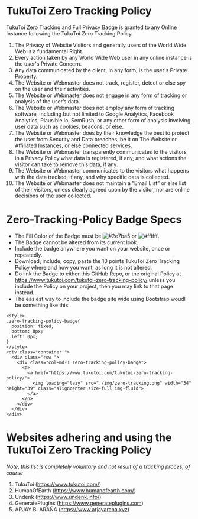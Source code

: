 # TukuToi Zero Tracking Policy
TukuToi Zero Tracking and Full Privacy Badge is granted to any Online Instance following the TukuToi Zero Tracking Policy.

1. The Privacy of Website Visitors and generally users of the World Wide Web is a fundamental Right.
2. Every action taken by any World Wide Web user in any online instance is the user's Private Concern.
3. Any data communicated by the client, in any form, is the user's Private Property.
4. The Website or Webmaster does not track, register, detect or else spy on the user and their activities.
5. The Website or Webmaster does not engage in any form of tracking or analysis of the user’s data.
6. The Website or Webmaster does not employ any form of tracking software, including but not limited to Google Analytics, Facebook Analytics, Plausible.io, SemRush, or any other form of analysis involving user data such as cookies, beacons, or else.
7. The Website or Webmaster does by their knowledge the best to protect the user from Security and Data breaches, be it on The Website or Affiliated Instances, or else connected services.
8. The Website or Webmaster transparently communicates to the visitors in a Privacy Policy what data is registered, if any, and what actions the visitor can take to remove this data, if any.
9. The Website or Webmaster communicates to the visitors what happens with the data tracked, if any, and why specific data is collected.
10. The Website or Webmaster does not maintain a “Email List” or else list of their visitors, unless clearly agreed upon by the visitor, nor are online decisions of the user collected.

# Zero-Tracking-Policy Badge Specs

- The Fill Color of the Badge must be ![#2e7ba5](https://via.placeholder.com/15/2e7ba5/2e7ba5.png) or ![#ffffff](https://via.placeholder.com/15/ffffff/ffffff.png).
- The Badge cannot be altered from its current look.
- Include the badge anywhere you want on your website, once or repeatedly.
- Download, include, copy, paste the 10 points TukuToi Zero Tracking Policy where and how you want, as long it is not altered.
- Do link the Badge to either this GitHub Repo, or the original Policy at https://www.tukutoi.com/tukutoi-zero-tracking-policy/ unless you include the Policy on your project, then you may link to that page instead.
- The easiest way to include the badge site wide using Bootstrap woudl be something like this:
```
<style>
.zero-tracking-policy-badge{
  position: fixed;
  bottom: 0px;
  left: 0px;
}
</style>
<div class="container ">
  <div class="row ">
    <div class="col-md-1 zero-tracking-policy-badge">
      <p>
        <a href="https://www.tukutoi.com/tukutoi-zero-tracking-policy/">
          <img loading="lazy" src="./img/zero-tracking.png" width="34" height="39" class="aligncenter size-full img-fluid">
        </a>
      </p>
    </div>
  </div>
</div>
```

# Websites adhering and using the TukuToi Zero Tracking Policy
*Note, this list is completely voluntary and not result of a tracking proces, of course*

1. TukuToi (https://www.tukutoi.com/)
2. HumanOfEarth (https://www.humanofearth.com/)
3. Undenk (https://www.undenk.info/)
4. GeneratePlugins (https://www.generateplugins.com)
5. ARJAY B. ARAÑA (https://www.arjayarana.xyz)
